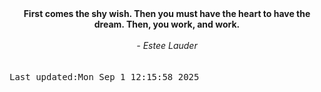 
<div align="center"><b><span>First comes the shy wish. Then you must have the heart to have the dream. Then, you work, and work.  </span></b><br><br><i> - Estee Lauder</i></div>
<br><br><kbd>Last updated:Mon Sep  1 12:15:58 2025</kbd>
